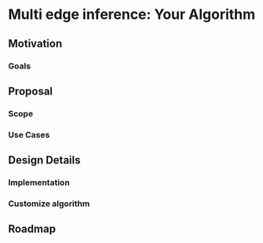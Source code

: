# Multi edge inference: Your Algorithm

## Motivation
### Goals

## Proposal
### Scope
### Use Cases

## Design Details
### Implementation
### Customize algorithm

## Roadmap
